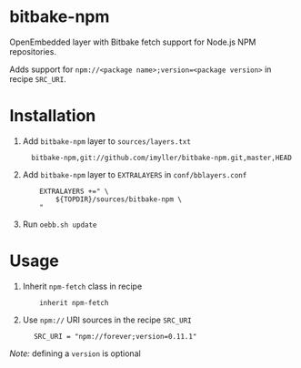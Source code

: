 bitbake-npm
===========

OpenEmbedded layer with Bitbake fetch support for Node.js NPM repositories.

Adds support for `npm://<package name>;version=<package version>` in recipe `SRC_URI`.

Installation
============

1. Add `bitbake-npm` layer to `sources/layers.txt`

    ```
      bitbake-npm,git://github.com/imyller/bitbake-npm.git,master,HEAD
    ```
    
2. Add `bitbake-npm` layer to `EXTRALAYERS` in `conf/bblayers.conf`

    ```
        EXTRALAYERS +=" \
            ${TOPDIR}/sources/bitbake-npm \
        "
    ```

3. Run `oebb.sh update`

Usage
=====

1. Inherit `npm-fetch` class in recipe

    ```
        inherit npm-fetch
    ```
    
2. Use `npm://` URI sources in the recipe `SRC_URI`

  ```
        SRC_URI = "npm://forever;version=0.11.1"
  ```

  *Note:* defining a `version` is optional
